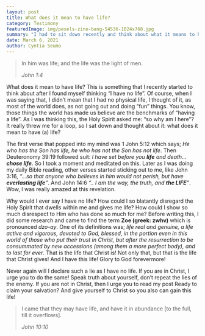 ```yaml
---
layout: post
title: What does it mean to have life?
category: Testimony
featuredImage: img/pexels-zino-bang-54536-1024x768.jpg
summary: "I had to sit down recently and think about what it means to have (a) life. "
date: March 6, 2021
author: Cyntia Seumo
---
```

<blockquote>
<p>In him was life; and the life was the light of men.</p>
<cite>John 1:4</cite>
</blockquote>
What does it mean to have life? This is something that I recently started to think about after I found myself thinking “I have no life”. Of course, when I was saying that, I didn’t mean that I had no physical life, I thought of it, as most of the world does, as not going out and doing “fun” things. You know, those things the world has made us believe are the benchmarks of “having a life”. As I was thinking this, the Holy Spirit asked me: “so why am I here”? It really threw me for a loop, so I sat down and thought about it: what does it mean to have (a) life?

The first verse that popped into my mind was 1 John 5:12 which says; <em>He who has the Son has life, he who has not the Son has not life</em>. Then Deuteronomy 39:19 followed suit: <em>I have set before you <strong>life</strong> and death… <strong>chose life</strong></em>. So I took a moment and meditated on this. Later as I was doing my daily Bible reading, other verses started sticking out to me, like John 3:16, <em>“…so that anyone who believes in him would not perish, but have <strong>everlasting life</strong>”</em>. And John 14:6 <em>“.. I am the way, the truth, and <strong>the LIFE</strong>”</em>. Wow, I was really amazed at this revelation.

Why would I ever say I have no life? How could I so blatantly disregard the Holy Spirit that dwells within me and gives me life? How could I show so much disrespect to Him who has done so much for me? Before writing this, I did some research and came to find the term <strong>Zoe (greek: zwhv)</strong> which is pronounced <em>dzo-ay</em>. One of its definitions was; <em>life real and genuine, a life active and vigorous, devoted to God, blessed, in the portion even in this world of those who put their trust in Christ, but after the resurrection to be consummated by new accessions (among them a more perfect body), and to last for ever</em>. That is the life that Christ is! Not only that, but that is the life that Christ gives! And I have this life! Glory to God forevermore!

Never again will I declare such a lie as I have no life. If you are in Christ, I urge you to do the same! Speak truth about yourself, don’t repeat the lies of the enemy. If you are not in Christ, then I urge you to read my post Ready to claim your salvation? And give yourself to Christ so you also can gain this life!

<blockquote>
<p>I came that they may have life, and have it in abundance [to the full, till it overflows].</p>
<cite>John 10:10</cite>
</blockquote>